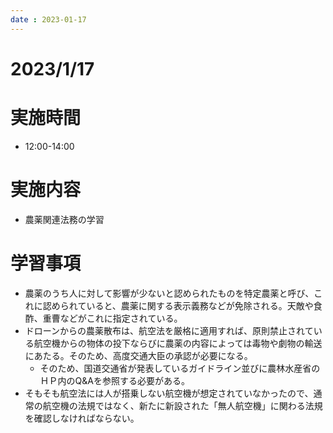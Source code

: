 ```yaml
---
date : 2023-01-17
---
```


# 2023/1/17

# 実施時間
- 12:00-14:00

# 実施内容
- 農薬関連法務の学習

# 学習事項
- 農薬のうち人に対して影響が少ないと認められたものを特定農薬と呼び、これに認められていると、農薬に関する表示義務などが免除される。天敵や食酢、重曹などがこれに指定されている。
- ドローンからの農薬散布は、航空法を厳格に適用すれば、原則禁止されている航空機からの物体の投下ならびに農薬の内容によっては毒物や劇物の輸送にあたる。そのため、高度交通大臣の承認が必要になる。
  - そのため、国道交通省が発表しているガイドライン並びに農林水産省のＨＰ内のQ&Aを参照する必要がある。
- そもそも航空法には人が搭乗しない航空機が想定されていなかったので、通常の航空機の法規ではなく、新たに新設された「無人航空機」に関わる法規を確認しなければならない。